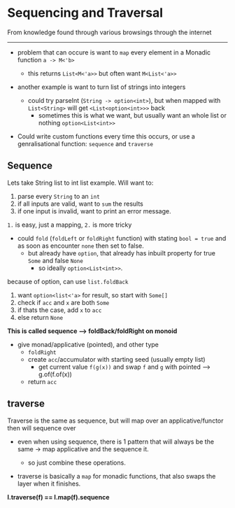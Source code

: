 # Sequencing and Traversal
From knowledge found through various browsings through the internet

-----

- problem that can occure is want to `map` every element in a Monadic function `a -> M<'b>`
  - this returns `List<M<'a>>` but often want `M<List<'a>>`

- another example is want to turn list of strings into integers
  - could try parseInt (`String -> option<int>`), but when mapped with `List<String>` will get `<List<option<int>>>` back
    - sometimes this is what we want, but usually want an whole list or nothing `option<List<int>>`

- Could write custom functions every time this occurs, or use a genralisational function: `sequence` and `traverse`

## Sequence

Lets take String list to int list example. Will want to:
1. parse every `String` to an `int`
2. if all inputs are valid, want to `sum` the results
3. if one input is invalid, want to print an error message.

`1.` is easy, just a mapping, `2.` is more tricky 
- could `fold` (`foldLeft` or `foldRight` function) with stating `bool = true` and as soon as encounter `none` then set to false.
  - but already have `option`, that already has inbuilt property for true `Some` and false `None`
    - so ideally `option<List<int>>`.

because of option, can use `list.foldBack`
1. want `option<list<'a>` for result, so start with `Some[]`
2. check if `acc` and `x` are both `Some`
3. if thats the case, add `x` to `acc`
4. else return `None`

**This is called sequence --> foldBack/foldRight on monoid**
- give monad/applicative (pointed), and other type
  - `foldRight`
  - create `acc`/accumulator with starting seed (usually empty list)
    - get current value `f(g(x))` and swap `f` and `g` with pointed --> g.of(f.of(x))
  - return `acc`

## traverse

Traverse is the same as sequence, but will map over an applicative/functor then will sequence over
- even when using sequence, there is 1 pattern that will always be the same -> map applicative and the sequence it.
  - so just combine these operations.

- traverse is basically a `map` for monadic functions, that also swaps the layer when it finishes.

**l.traverse(f) == l.map(f).sequence**